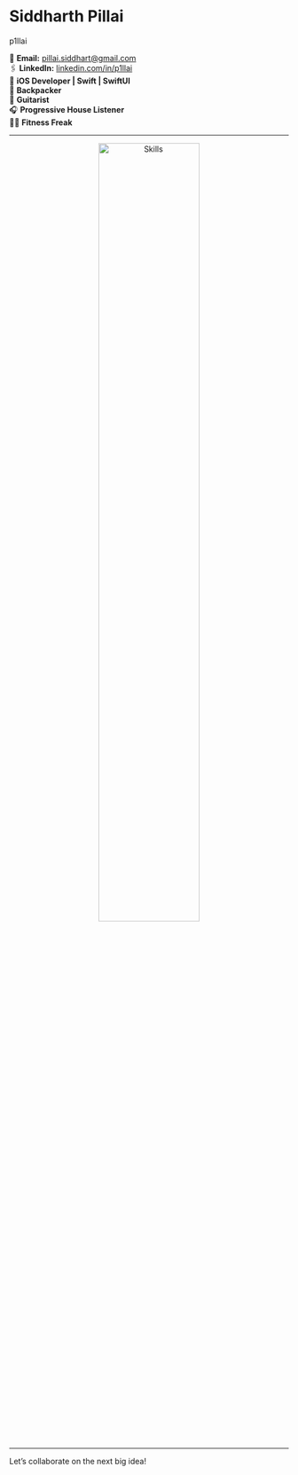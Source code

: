# Siddharth Pillai 
p1llai

📧 **Email:** [pillai.siddhart@gmail.com](mailto:pillai.siddhart@gmail.com)  
🖇️ **LinkedIn:** [linkedin.com/in/p1llai](https://www.linkedin.com/in/p1llai/)  
🎯 **iOS Developer | Swift | SwiftUI**  
🎒 **Backpacker**  
🎸 **Guitarist**  
🎧 **Progressive House Listener**  
🏋🏼 **Fitness Freak**

---

<p align="center">
  <img src="https://skillicons.dev/icons?i=swift,apple,figma,c,cpp,html,css,js,python,mysql" alt="Skills" width="60%">
</p>

---

Let’s collaborate on the next big idea!
